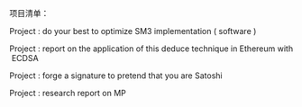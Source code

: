 项目清单：

Project : do your best to optimize SM3 implementation ( software )

Project : report on the application of this deduce technique in Ethereum with ECDSA

Project : forge a signature to pretend that you are Satoshi

Project : research report on MP
